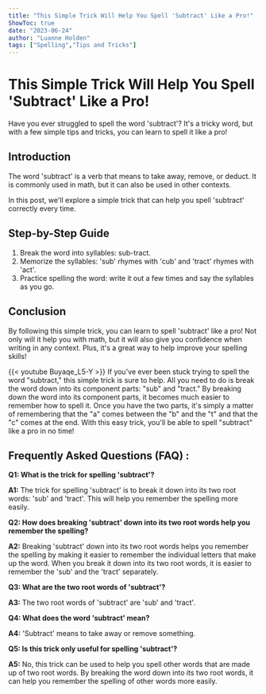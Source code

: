 ```yaml
---
title: "This Simple Trick Will Help You Spell 'Subtract' Like a Pro!"
ShowToc: true 
date: "2023-06-24"
author: "Luanne Holden" 
tags: ["Spelling","Tips and Tricks"]
---
```

# This Simple Trick Will Help You Spell 'Subtract' Like a Pro!

Have you ever struggled to spell the word 'subtract'? It's a tricky word, but with a few simple tips and tricks, you can learn to spell it like a pro! 

## Introduction 

The word 'subtract' is a verb that means to take away, remove, or deduct. It is commonly used in math, but it can also be used in other contexts. 

In this post, we'll explore a simple trick that can help you spell 'subtract' correctly every time. 

## Step-by-Step Guide

1. Break the word into syllables: sub-tract.
2. Memorize the syllables: 'sub' rhymes with 'cub' and 'tract' rhymes with 'act'.
3. Practice spelling the word: write it out a few times and say the syllables as you go.

## Conclusion 

By following this simple trick, you can learn to spell 'subtract' like a pro! Not only will it help you with math, but it will also give you confidence when writing in any context. Plus, it's a great way to help improve your spelling skills!

{{< youtube Buyaqe_L5-Y >}} 
If you've ever been stuck trying to spell the word "subtract," this simple trick is sure to help. All you need to do is break the word down into its component parts: "sub" and "tract." By breaking down the word into its component parts, it becomes much easier to remember how to spell it. Once you have the two parts, it's simply a matter of remembering that the "a" comes between the "b" and the "t" and that the "c" comes at the end. With this easy trick, you'll be able to spell "subtract" like a pro in no time!

## Frequently Asked Questions (FAQ) :
**Q1: What is the trick for spelling 'subtract'?**

**A1:** The trick for spelling 'subtract' is to break it down into its two root words: 'sub' and 'tract'. This will help you remember the spelling more easily.

**Q2: How does breaking 'subtract' down into its two root words help you remember the spelling?**

**A2:** Breaking 'subtract' down into its two root words helps you remember the spelling by making it easier to remember the individual letters that make up the word. When you break it down into its two root words, it is easier to remember the 'sub' and the 'tract' separately. 

**Q3: What are the two root words of 'subtract'?**

**A3:** The two root words of 'subtract' are 'sub' and 'tract'. 

**Q4: What does the word 'subtract' mean?**

**A4:** 'Subtract' means to take away or remove something. 

**Q5: Is this trick only useful for spelling 'subtract'?**

**A5:** No, this trick can be used to help you spell other words that are made up of two root words. By breaking the word down into its two root words, it can help you remember the spelling of other words more easily.





